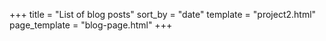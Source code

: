 +++
title = "List of blog posts"
sort_by = "date"
template = "project2.html"
page_template = "blog-page.html"
+++
